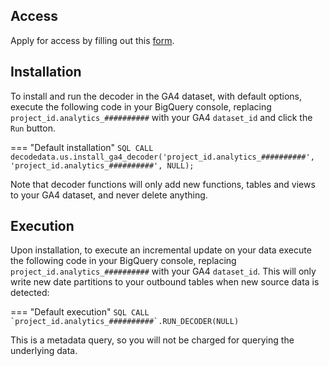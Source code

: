 ## Access
Apply for access by filling out this [form](/ga4/access).

## Installation
To install and run the decoder in the GA4 dataset, with default options, execute the following code in your BigQuery console, replacing `project_id.analytics_##########` with your GA4 `dataset_id` and click the `Run` button.

=== "Default installation"
    ```SQL
      CALL decodedata.us.install_ga4_decoder('project_id.analytics_##########', 'project_id.analytics_##########', NULL);
    ```

Note that decoder functions will only add new functions, tables and views to your GA4 dataset, and never delete anything.

## Execution
Upon installation, to execute an incremental update on your data execute the following code in your BigQuery console, replacing `project_id.analytics_##########` with your GA4 `dataset_id`.  This will only write new date partitions to your outbound tables when new source data is detected:

=== "Default execution"
    ```SQL
      CALL `project_id.analytics_##########`.RUN_DECODER(NULL)
    ```

This is a metadata query, so you will not be charged for querying the underlying data.